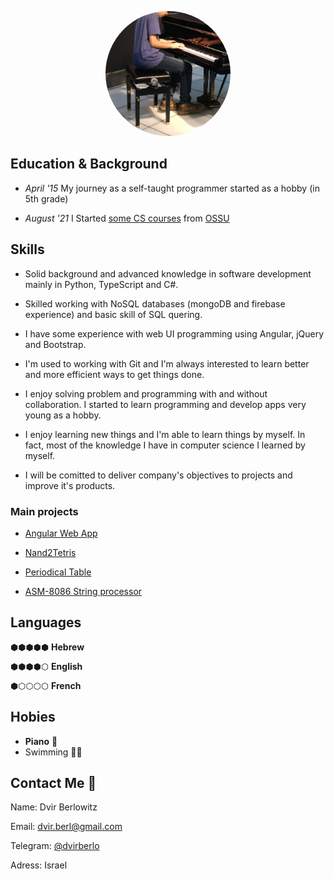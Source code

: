 <p align="center">
    <img
        alt="avatar"
        src="./avatar_512.png"
        width="200"
        style="border-radius:50%!important;"
    />
</p>

## Education & Background

- _April '15_ My journey as a self-taught programmer started as a hobby (in 5th grade)

- _August '21_ I Started [some CS courses](https://github.com/dvirberlo/dvirberlo/blob/main/TIMELINE.md#:~:text=2021) from [OSSU](https://github.com/ossu/computer-science#readme)

<!-- TODO: - *August '22*  Finished high school with 10 study units in computers -->

## Skills
- Solid background and advanced knowledge in software development mainly in Python, TypeScript and C#.

- Skilled working with NoSQL databases (mongoDB and firebase experience) and basic skill of SQL quering.

- I have some experience with web UI programming using Angular, jQuery and Bootstrap.

- I'm used to working with Git and I'm always interested to learn better and more efficient ways to get things done.

- I enjoy solving problem and programming with and without collaboration. I started to learn programming and develop apps very young as a hobby.

- I enjoy learning new things and I'm able to learn things by myself. In fact, most of the knowledge I have in computer science I learned by myself.

- I will be comitted to deliver company's objectives to projects and improve it's products.

### Main projects

- [Angular Web App](https://github.com/dvirberlo/opinion-me)

- [Nand2Tetris](https://github.com/dvirberlo/nand2tetris_project)

- [Periodical Table](https://github.com/dvirberlo/periodical_table)

- [ASM-8086 String processor](https://github.com/dvirberlo/asm8086_text)

## Languages

⬢⬢⬢⬢⬢
**Hebrew**

⬢⬢⬢⬢⬡
**English**

⬢⬡⬡⬡⬡
**French**

<!-- ## Work Experience

none -->

## Hobies

- **Piano** 🎹
- Swimming 🏊‍♂️

## Contact Me 👋

Name:
Dvir Berlowitz

Email:
dvir.berl@gmail.com

Telegram:
[@dvirberlo](https://t.me/dvirberlo)

Adress:
Israel

<!-- TODO: linkedIn -->
